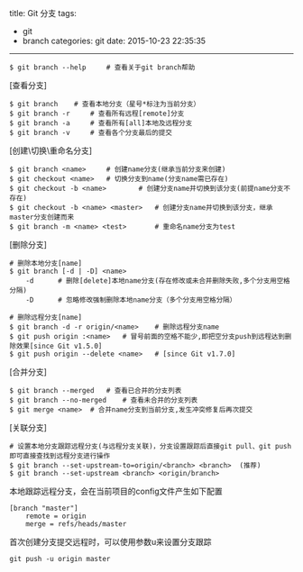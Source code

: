 title: Git 分支
tags:
  - git
  - branch
categories: git
date: 2015-10-23 22:35:35
---

	$ git branch --help		# 查看关于git branch帮助

[查看分支]

	$ git branch 	# 查看本地分支（星号*标注为当前分支）
	$ git branch -r 	# 查看所有远程[remote]分支
	$ git branch -a 	# 查看所有[all]本地及远程分支
	$ git branch -v 	# 查看各个分支最后的提交

[创建\切换\重命名分支]

	$ git branch <name>		# 创建name分支(继承当前分支来创建)
	$ git checkout <name> 	# 切换分支到name(分支name需已存在)
	$ git checkout -b <name>		# 创建分支name并切换到该分支(前提name分支不存在)
	$ git checkout -b <name> <master>	# 创建分支name并切换到该分支，继承master分支创建而来
	$ git branch -m <name> <test>		# 重命名name分支为test

[删除分支]

	# 删除本地分支[name]
	$ git branch [-d | -D] <name>
		-d 		# 删除[delete]本地name分支(存在修改或未合并删除失败,多个分支用空格分隔)
		-D 		# 忽略修改强制删除本地name分支（多个分支用空格分隔）

	# 删除远程分支[name]
	$ git branch -d -r origin/<name> 	# 删除远程分支name
	$ git push origin :<name> 	# 冒号前面的空格不能少,即把空分支push到远程达到删除效果[since Git v1.5.0]
	$ git push origin --delete <name> 	# [since Git v1.7.0]

[合并分支]

	$ git branch --merged 	# 查看已合并的分支列表
	$ git branch --no-merged	# 查看未合并的分支列表
	$ git merge <name> 	# 合并name分支到当前分支,发生冲突修复后再次提交

[关联分支]

	# 设置本地分支跟踪远程分支(与远程分支关联)，分支设置跟踪后直接git pull、git push即可直接查找到远程分支进行操作
	$ git branch --set-upstream-to=origin/<branch> <branch>  (推荐)
	$ git branch --set-upstream <branch> <origin/branch>	
	
本地跟踪远程分支，会在当前项目的config文件产生如下配置

	[branch "master"]
		remote = origin
		merge = refs/heads/master

首次创建分支提交远程时，可以使用参数u来设置分支跟踪
	
	git push -u origin master